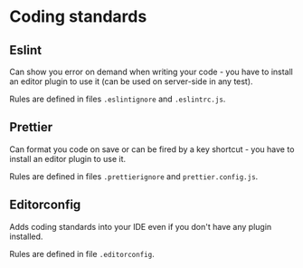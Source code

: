 # Coding standards

## Eslint

Can show you error on demand when writing your code - you have to install an editor plugin to use it (can be used on server-side in any test).

Rules are defined in files `.eslintignore` and `.eslintrc.js`.

## Prettier

Can format you code on save or can be fired by a key shortcut - you have to install an editor plugin to use it.

Rules are defined in files `.prettierignore` and `prettier.config.js`.

## Editorconfig

Adds coding standards into your IDE even if you don't have any plugin installed.

Rules are defined in file `.editorconfig`.
